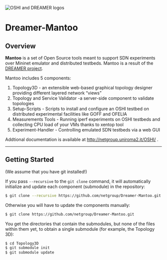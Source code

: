 ![OSHI and DREAMER logos](http://netgroup.uniroma2.it/twiki/pub/Oshi/WebHome/dreamer-oshi-logo-github.png "http://netgroup.uniroma2.it/OSHI")

Dreamer-Mantoo
===================

Overview
-----------
**Mantoo** is a set of Open Source tools meant to support SDN experiments over Mininet emulator and distributed testbeds. Mantoo is a result of the [DREAMER project](http://netgroup.uniroma2.it/DREAMER/).

Mantoo includes 5 components:  
1) Topology3D - an extensible web-based graphical topology designer providing different layered network “views”  
2) Topology and Service Validator -a server-side component to validate topologies  
3) Setup-Scripts - Scripts to install and configure an OSHI testbed on distributed experimental facilities like GOFF and OFELIA  
4) Measurements Tools - Running iperf experiments on OSHI testbeds and collecting CPU load of your VMs thanks to xentop tool  
5) Experiment-Handler - Controlling emulated SDN testbeds via a web GUI

Addtional documentation is available at http://netgroup.uniroma2.it/OSHI/ .

----------------------------------
Getting Started
---------------------

(We assume that you have git installed!)

If you pass ```--recursive``` to the ```git clone``` command, it will automatically initialize and update each component (submodule) in the repository:

```sh
$ git clone --recursive https://github.com/netgroup/Dreamer-Mantoo.git
```
Otherwise you will have to update the components manually:

```sh
$ git clone https://github.com/netgroup/Dreamer-Mantoo.git
```
You get the directories that contain the submodules, but none of the files within them yet, to obtain a single submodule  (for example, the Topology 3D):
```sh
$ cd Topology3D
$ git submodule init
$ git submodule update
```
